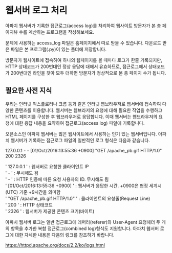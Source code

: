 # 웹서버 로그 처리

아파치 웹서버가 기록한 접근로그(access log)를 처리하여 웹사이트 방문자가 본 총 페이지뷰 수를 계산하는 프로그램을 작성해보세요.

문제에 사용하는 access_log 파일은 홈페이지에서 따로 받을 수 있습니다. 다운로드 받은 파일은 본 프로그램(.py)이 있는 폴더에 저장합니다.

방문자가 웹사이트에 접속하여 하나의 웹페이지를 볼 때마다 로그가 한줄 기록되지만, HTTP 상태코드가 200번대인 정상 응답에 대해서 유효하므로, 접근로그에서 상태코드가 200번대인 라인을 찾아 모두 더하면 방문자가 정상적으로 본 총 페이지 수가 됩니다.

## 필요한 사전 지식

우리는 인터넷 익스플로러나 크롬 등과 같은 인터넷 웹브라우저로 웹서버에 접속하여 다양한 콘텐츠를 이용합니다. 웹서버는 웹브라저의 요청에 대해 필요한 작업을 수행하고 HTML 페이지를 구성한 후 웹브라우저로 응답합니다. 이때 웹서버는 웹브라우저의 요청에 대한 응답 내용을 요약하여 접근로그(access log) 파일에 기록합니다.

오픈소스인 아파치 웹서버는 많은 웹사이트에서 사용하는 인기 있는 웹서버입니다. 아파치 웹서버가 기록하는 접근로그 파일의 일반적인 로그 형식은 다음과 같습니다.

127.0.0.1 - - [01/Oct/2016:13:55:36 +0900] "GET /apache_pb.gif HTTP/1.0" 200 2326

' 127.0.0.1 '                       : 웹서버로 요청한 클라이언트 IP   
' - '                            : 무시해도 됨   
' - '                            : HTTP 인증에 따른 요청 사용자의 ID. 무시해도 됨   
' [01/Oct/2016:13:55:36 +0900] '      : 웹서버가 응답한 시간. +0900은 협정 세계시(UTC) 기준 +9시간을 의미함   
' "GET /apache_pb.gif HTTP/1.0" '    : 클라이언트의 요청줄(Request Line)  
' 200 '                           : HTTP 상태코드  
' 2326 '                          : 웹서버가 제공한 콘텐츠 크기(바이트)  

아파치 웹서버 로그는 일반 접근로그에 레퍼러(referer)와 User-Agent 요청헤더 두 개의 항목을 추가한 복합 접근로그(combined log)형식도 지원합니다. 아파치 웹서버 로그에 대한 자세한 내용은 다음의 링크를 참조하기 바랍니다.

https://httpd.apache.org/docs/2.2/ko/logs.html

